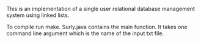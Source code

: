 This is an implementation of a single user relational database management system
using linked lists.

To compile run make. Surly.java contains the main function. It takes one command
line argument which is the name of the input txt file.
